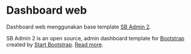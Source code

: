 # Dashboard web
Dashboard web menggunakan base template [SB Admin 2](http://startbootstrap.com/template-overviews/sb-admin-2/).

SB Admin 2 is an open source, admin dashboard template for [Bootstrap](http://getbootstrap.com/) created by [Start Bootstrap](http://startbootstrap.com/). [Read more](http://startbootstrap.com/template-overviews/sb-admin-2/).
